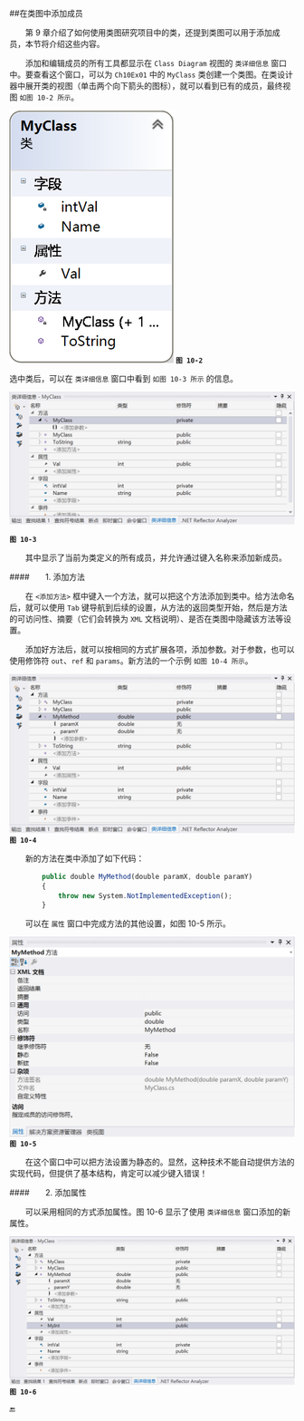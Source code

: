 ##在类图中添加成员

&emsp;&emsp;第 9 章介绍了如何使用类图研究项目中的类，还提到类图可以用于添加成员，本节将介绍这些内容。

&emsp;&emsp;添加和编辑成员的所有工具都显示在 `Class Diagram` 视图的 `类详细信息` 窗口中。要查看这个窗口，可以为 `Ch10Ex01` 中的 `MyClass` 类创建一个类图。在类设计器中展开类的视图（单击两个向下箭头的图标），就可以看到已有的成员，最终视图 `如图 10-2 所示`。


![图 10-2](/assets/10-2.png)
**`图 10-2`**

选中类后，可以在 `类详细信息` 窗口中看到 `如图 10-3 所示` 的信息。


![图 10-3](/assets/10-3.png)

**`图 10-3`**

&emsp;&emsp;其中显示了当前为类定义的所有成员，并允许通过键入名称来添加新成员。

####&emsp;&emsp;1. 添加方法

&emsp;&emsp;在 `<添加方法>` 框中键入一个方法，就可以把这个方法添加到类中。给方法命名后，就可以使用 `Tab` 键导航到后续的设置，从方法的返回类型开始，然后是方法的可访问性、摘要（它们会转换为 `XML` 文档说明）、是否在类图中隐藏该方法等设置。

&emsp;&emsp;添加好方法后，就可以按相同的方式扩展各项，添加参数。对于参数，也可以使用修饰符 `out`、`ref` 和 `params`。新方法的一个示例 `如图 10-4 所示`。


![图 10-4](/assets/10-4.png)
**`图 10-4`**

&emsp;&emsp;新的方法在类中添加了如下代码：

```javascript
        public double MyMethod(double paramX, double paramY)
        {
            throw new System.NotImplementedException();
        }
```

&emsp;&emsp;可以在 `属性` 窗口中完成方法的其他设置，如图 10-5 所示。

![图 10-5](/assets/10-5.png)
**`图 10-5`**

&emsp;&emsp;在这个窗口中可以把方法设置为静态的。显然，这种技术不能自动提供方法的实现代码，但提供了基本结构，肯定可以减少键入错误！

####&emsp;&emsp;2. 添加属性

&emsp;&emsp;可以采用相同的方式添加属性。图 10-6 显示了使用 `类详细信息`
 窗口添加的新属性。

![图 10-6](/assets/10-6.png)
**`图 10-6`**






🔚
